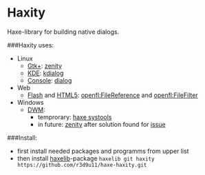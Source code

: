 Haxity
=========================

Haxe-library for building native dialogs.<br/>

###Haxity uses:<br/>

* Linux
	* [Gtk+](https://en.wikipedia.org/wiki/GTK%2B): [zenity](https://help.gnome.org/users/zenity/stable/)
	* [KDE](https://en.wikipedia.org/wiki/KDE): [kdialog](https://techbase.kde.org/Development/Tutorials/Shell_Scripting_with_KDE_Dialogs)
	* [Console](https://en.wikipedia.org/wiki/Linux_console): [dialog](http://hightek.org/projects/dialog/)
* Web
	* [Flash](https://ru.wikipedia.org/wiki/Adobe_Flash) and [HTML5](https://en.wikipedia.org/wiki/HTML5): [openfl:FileReference](http://api.openfl.org/openfl/net/FileReference.html) and [openfl:FileFilter](http://api.openfl.org/openfl/net/FileFilter.html)
* Windows
	* [DWM](https://en.wikipedia.org/wiki/Desktop_Window_Manager):
		* temprorary: [haxe systools](https://github.com/waneck/systools)
		* in future: [zenity](https://github.com/kvaps/zenity-windows/) after solution found for [issue](https://github.com/HaxeFoundation/haxe/issues/5929)

###Install:<br/>
* first install needed packages and programms from upper list
* then install [haxelib](https://lib.haxe.org/)-package `haxelib git haxity https://github.com/r3d9u11/haxe-haxity.git`

